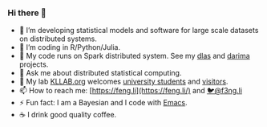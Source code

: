 ### Hi there 👋

- 🔭 I’m developing statistical models and software for large scale datasets on distributed systems.
- 🌱 I’m coding in R/Python/Julia.
- 👯 My code runs on Spark distributed system. See my [dlas](https://github.com/feng-li/dlsa) and [darima](https://github.com/xqnwang/darima) projects.
- 💬 Ask me about distributed statistical computing.
- 🔬 My lab [KLLAB.org](https://kllab.org/) welcomes [university students](https://kllab.org/join-us/) and [visitors](https://kllab.org/collaborators/).
- 📫 How to reach me: [https://feng.li](https://feng.li/) and [🐦@f3ng.li](https://twitter.com/f3ngli) 
- ⚡ Fun fact: I am a Bayesian and I code with [Emacs](https://github.com/feng-li/.emacs.d).
- ☕ I drink good quality coffee.
